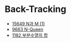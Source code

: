 # Back-Tracking

- [15649 N과 M (1)](./15649.cpp)
- [9663 N-Queen](./9663.cpp)
- [1182 부분수열의 합](./1182.cpp)
